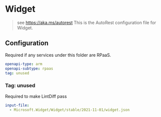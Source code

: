 # Widget

> see https://aka.ms/autorest
> This is the AutoRest configuration file for Widget.

## Configuration

Required if any services under this folder are RPaaS.

```yaml
openapi-type: arm
openapi-subtype: rpaas
tag: unused
```

### Tag: unused

Required to make LintDiff pass

```yaml $(tag) == 'unused'
input-file:
  - Microsoft.Widget/Widget/stable/2021-11-01/widget.json
```
